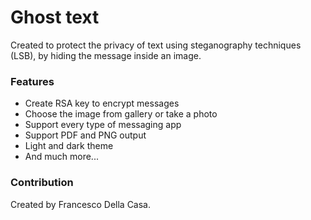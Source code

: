 # Ghost text
Created to protect the privacy of text using steganography techniques (LSB), by hiding the message inside an image.

### Features
* Create RSA key to encrypt messages
* Choose the image from gallery or take a photo
* Support every type of messaging app
* Support PDF and PNG output
* Light and dark theme
* And much more...

### Contribution
Created by Francesco Della Casa.
